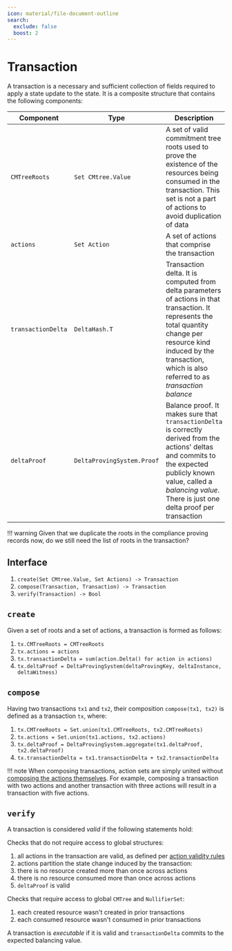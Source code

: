 ```yaml
---
icon: material/file-document-outline
search:
  exclude: false
  boost: 2
---
```


# Transaction

A transaction is a necessary and sufficient collection of fields required to apply a state update to the state.
It is a composite structure that contains the following components:

|Component|Type|Description|
|-|-|-|
|`CMTreeRoots`|`Set CMtree.Value`|A set of valid commitment tree roots used to prove the existence of the resources being consumed in the transaction. This set is not a part of actions to avoid duplication of data|
|`actions`|`Set Action`|A set of actions that comprise the transaction|
|`transactionDelta`|`DeltaHash.T`|Transaction delta. It is computed from delta parameters of actions in that transaction. It represents the total quantity change per resource kind induced by the transaction, which is also referred to as _transaction balance_|
|`deltaProof`|`DeltaProvingSystem.Proof`|Balance proof. It makes sure that `transactionDelta` is correctly derived from the actions' deltas and commits to the expected publicly known value, called a _balancing value_. There is just one delta proof per transaction|

!!! warning
    Given that we duplicate the roots in the compliance proving records now, do we still need the list of roots in the transaction?

## Interface

1. `create(Set CMtree.Value, Set Actions) -> Transaction`
2. `compose(Transaction, Transaction) -> Transaction`
3. `verify(Transaction) -> Bool`

## `create`
Given a set of roots and a set of actions, a transaction is formed as follows:

1. `tx.CMTreeRoots = CMTreeRoots`
2. `tx.actions = actions`
3. `tx.transactionDelta = sum(action.Delta() for action in actions)`
4. `tx.deltaProof = DeltaProvingSystem(deltaProvingKey, deltaInstance, deltaWitness)`


## `compose`

Having two transactions `tx1` and `tx2`, their composition `compose(tx1, tx2)` is defined as a transaction `tx`, where:

1. `tx.CMTreeRoots = Set.union(tx1.CMTreeRoots, tx2.CMTreeRoots)`
2. `tx.actions = Set.union(tx1.actions, tx2.actions)`
3. `tx.deltaProof = DeltaProvingSystem.aggregate(tx1.deltaProof, tx2.deltaProof)`
4. `tx.transactionDelta = tx1.transactionDelta + tx2.transactionDelta`

!!! note
    When composing transactions, action sets are simply united without [composing the actions themselves](./action.md#composition). For example, composing a transaction with two actions and another transaction with three actions will result in a transaction with five actions.

## `verify`

A transaction is considered _valid_ if the following statements hold:

Checks that do not require access to global structures:

1. all actions in the transaction are valid, as defined per [action validity rules](./action.md#validity)
1. actions partition the state change induced by the transaction:
  1. there is no resource created more than once across actions
  2. there is no resource consumed more than once across actions
3. `deltaProof` is valid

Checks that require access to global `CMTree` and `NullifierSet`:

1. each created resource wasn't created in prior transactions
2. each consumed resource wasn't consumed in prior transactions

A transaction is *executable* if it is valid and `transactionDelta` commits to the expected balancing value.